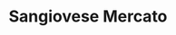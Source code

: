 ---
title: "Sangiovese Mercato"
url: /ciudad-autonoma-de-buenos-aires/sangiovese-mercato/
shop: Lebensmittel
---